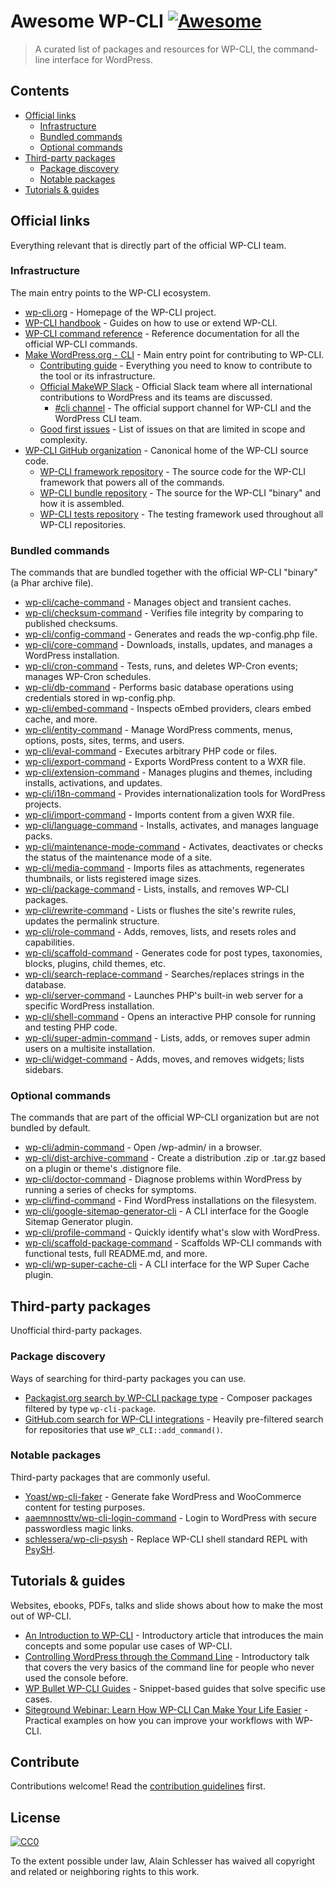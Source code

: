 # Awesome WP-CLI [![Awesome](https://awesome.re/badge.svg)](https://awesome.re)

> A curated list of packages and resources for WP-CLI, the command-line interface for WordPress.


## Contents

- [Official links](#official-links)
	- [Infrastructure](#infrastructure)
	- [Bundled commands](#bundled-commands)
	- [Optional commands](#optional-commands)
- [Third-party packages](#third-party-packages)
	- [Package discovery](#package-discovery)
	- [Notable packages](#notable-packages)
- [Tutorials & guides](#tutorials--guides)


## Official links

Everything relevant that is directly part of the official WP-CLI team.

### Infrastructure

The main entry points to the WP-CLI ecosystem.

- [wp-cli.org](https://wp-cli.org/) - Homepage of the WP-CLI project.
- [WP-CLI handbook](https://make.wordpress.org/cli/handbook/) - Guides on how to use or extend WP-CLI.
- [WP-CLI command reference](https://developer.wordpress.org/cli/commands/) - Reference documentation for all the official WP-CLI commands.
- [Make WordPress.org - CLI](https://make.wordpress.org/cli/) - Main entry point for contributing to WP-CLI.
  - [Contributing guide](https://make.wordpress.org/cli/handbook/contributing/) - Everything you need to know to contribute to the tool or its infrastructure.
  - [Official MakeWP Slack](https://make.wordpress.org/chat/) - Official Slack team where all international contributions to WordPress and its teams are discussed.
    - [#cli channel](http://wordpress.slack.com/messages/cli/) - The official support channel for WP-CLI and the WordPress CLI team.
  - [Good first issues](https://make.wordpress.org/cli/good-first-issues/) - List of issues on that are limited in scope and complexity.
- [WP-CLI GitHub organization](https://github.com/wp-cli) - Canonical home of the WP-CLI source code.
  - [WP-CLI framework repository](https://github.com/wp-cli/wp-cli) - The source code for the WP-CLI framework that powers all of the commands.
  - [WP-CLI bundle repository](https://github.com/wp-cli/wp-cli-bundle) - The source for the WP-CLI "binary" and how it is assembled.
  - [WP-CLI tests repository](https://github.com/wp-cli/wp-cli-tests) - The testing framework used throughout all WP-CLI repositories.

### Bundled commands

The commands that are bundled together with the official WP-CLI "binary" (a Phar archive file).

- [wp-cli/cache-command](https://github.com/wp-cli/cache-command) - Manages object and transient caches.
- [wp-cli/checksum-command](https://github.com/wp-cli/checksum-command) - Verifies file integrity by comparing to published checksums.
- [wp-cli/config-command](https://github.com/wp-cli/config-command) - Generates and reads the wp-config.php file.
- [wp-cli/core-command](https://github.com/wp-cli/core-command) - Downloads, installs, updates, and manages a WordPress installation.
- [wp-cli/cron-command](https://github.com/wp-cli/cron-command) - Tests, runs, and deletes WP-Cron events; manages WP-Cron schedules.
- [wp-cli/db-command](https://github.com/wp-cli/db-command) - Performs basic database operations using credentials stored in wp-config.php.
- [wp-cli/embed-command](https://github.com/wp-cli/embed-command) - Inspects oEmbed providers, clears embed cache, and more.
- [wp-cli/entity-command](https://github.com/wp-cli/entity-command) - Manage WordPress comments, menus, options, posts, sites, terms, and users.
- [wp-cli/eval-command](https://github.com/wp-cli/eval-command) - Executes arbitrary PHP code or files.
- [wp-cli/export-command](https://github.com/wp-cli/export-command) - Exports WordPress content to a WXR file.
- [wp-cli/extension-command](https://github.com/wp-cli/extension-command) - Manages plugins and themes, including installs, activations, and updates.
- [wp-cli/i18n-command](https://github.com/wp-cli/i18n-command) - Provides internationalization tools for WordPress projects.
- [wp-cli/import-command](https://github.com/wp-cli/import-command) - Imports content from a given WXR file.
- [wp-cli/language-command](https://github.com/wp-cli/language-command) - Installs, activates, and manages language packs.
- [wp-cli/maintenance-mode-command](https://github.com/wp-cli/maintenance-mode-command) - Activates, deactivates or checks the status of the maintenance mode of a site.
- [wp-cli/media-command](https://github.com/wp-cli/media-command) - Imports files as attachments, regenerates thumbnails, or lists registered image sizes.
- [wp-cli/package-command](https://github.com/wp-cli/package-command) - Lists, installs, and removes WP-CLI packages.
- [wp-cli/rewrite-command](https://github.com/wp-cli/rewrite-command) - Lists or flushes the site's rewrite rules, updates the permalink structure.
- [wp-cli/role-command](https://github.com/wp-cli/role-command) - Adds, removes, lists, and resets roles and capabilities.
- [wp-cli/scaffold-command](https://github.com/wp-cli/scaffold-command) - Generates code for post types, taxonomies, blocks, plugins, child themes, etc.
- [wp-cli/search-replace-command](https://github.com/wp-cli/search-replace-command) - Searches/replaces strings in the database.
- [wp-cli/server-command](https://github.com/wp-cli/server-command) - Launches PHP's built-in web server for a specific WordPress installation.
- [wp-cli/shell-command](https://github.com/wp-cli/shell-command) - Opens an interactive PHP console for running and testing PHP code.
- [wp-cli/super-admin-command](https://github.com/wp-cli/super-admin-command) - Lists, adds, or removes super admin users on a multisite installation.
- [wp-cli/widget-command](https://github.com/wp-cli/widget-command) - Adds, moves, and removes widgets; lists sidebars.

### Optional commands

The commands that are part of the official WP-CLI organization but are not bundled by default.

- [wp-cli/admin-command](https://github.com/wp-cli/admin-command) - Open /wp-admin/ in a browser.
- [wp-cli/dist-archive-command](https://github.com/wp-cli/dist-archive-command) - Create a distribution .zip or .tar.gz based on a plugin or theme's .distignore file.
- [wp-cli/doctor-command](https://github.com/wp-cli/doctor-command) - Diagnose problems within WordPress by running a series of checks for symptoms.
- [wp-cli/find-command](https://github.com/wp-cli/find-command) - Find WordPress installations on the filesystem.
- [wp-cli/google-sitemap-generator-cli](https://github.com/wp-cli/google-sitemap-generator-cli) - A CLI interface for the Google Sitemap Generator plugin.
- [wp-cli/profile-command](https://github.com/wp-cli/profile-command) - Quickly identify what's slow with WordPress.
- [wp-cli/scaffold-package-command](https://github.com/wp-cli/scaffold-package-command) - Scaffolds WP-CLI commands with functional tests, full README.md, and more.
- [wp-cli/wp-super-cache-cli](https://github.com/wp-cli/wp-super-cache-cli) - A CLI interface for the WP Super Cache plugin.

## Third-party packages

Unofficial third-party packages.

### Package discovery

Ways of searching for third-party packages you can use.

- [Packagist.org search by WP-CLI package type](https://packagist.org/?type=wp-cli-package) - Composer packages filtered by type `wp-cli-package`.
- [GitHub.com search for WP-CLI integrations](https://github.com/search?q=WP_CLI%3A%3Aadd_command%28+NOT+Akismet_CLI+NOT+elementor+NOT+WordCamp_CLI_Miscellaneous+NOT+W3TotalCache_Command+extension%3Aphp+language%3APHP+-org%3Awp-cli+-path%3Avendor+-path%3Awp-content+-path%3Apublic+-path%3Adeployer+-path%3Aweb+-path%3Asrc%2Fvendor+-path%3Aapp+-path%3Awordpress+-filename%3Aentity-command.php+-filename%3Aclass-wc-cli.php+-filename%3Awp-cli-bp.php+fork%3Afalse+-filename%3Aextension-command.php+-filename%3Acron-command.php+-filename%3Awp-seo-main.php+-path%3Aplugins+-path%3Adata+-path%3Abackup+-path%3Ademo+-path%3Awordcamp.org+-path%3Awordpress.org+-filename%3Alanguage-command.php+-filename%3Aredirection-cli.php+-path%3Athemes+-path%3Alibrary+-filename%3Aeval-command+-filename%3Arole-command+-filename%3Awidget-command+-filename%3Acache-command.php+-path%3Awp-app+-path%3Apublic_html+-filename%3Aqueue.php+-path%3AmyWeb+-path%3Adocroot+-path%3Awebsite&type=Code) - Heavily pre-filtered search for repositories that use `WP_CLI::add_command()`.

### Notable packages

Third-party packages that are commonly useful.

- [Yoast/wp-cli-faker](https://github.com/Yoast/wp-cli-faker) - Generate fake WordPress and WooCommerce content for testing purposes.
- [aaemnnosttv/wp-cli-login-command](https://github.com/aaemnnosttv/wp-cli-login-command) - Login to WordPress with secure passwordless magic links.
- [schlessera/wp-cli-psysh](https://github.com/schlessera/wp-cli-psysh) - Replace WP-CLI shell standard REPL with [PsySH](http://psysh.org/).


## Tutorials & guides

Websites, ebooks, PDFs, talks and slide shows about how to make the most out of WP-CLI.

- [An Introduction to WP-CLI](https://pascalbirchler.com/an-introduction-to-wp-cli/) - Introductory article that introduces the main concepts and some popular use cases of WP-CLI.
- [Controlling WordPress through the Command Line](https://wordpress.tv/2017/05/22/alain-schlesser-controlling-wordpress-through-the-command-line-introduction-to-wp-cli/) - Introductory talk that covers the very basics of the command line for people who never used the console before.
- [WP Bullet WP-CLI Guides](https://guides.wp-bullet.com/category/wp-cli/) - Snippet-based guides that solve specific use cases.
- [Siteground Webinar: Learn How WP-CLI Can Make Your Life Easier](https://www.youtube.com/watch?v=DlxbRYpZdQg) - Practical examples on how you can improve your workflows with WP-CLI.


## Contribute

Contributions welcome! Read the [contribution guidelines](contributing.md) first.


## License

[![CC0](https://mirrors.creativecommons.org/presskit/buttons/88x31/svg/cc-zero.svg)](https://creativecommons.org/publicdomain/zero/1.0)

To the extent possible under law, Alain Schlesser has waived all copyright and
related or neighboring rights to this work.
